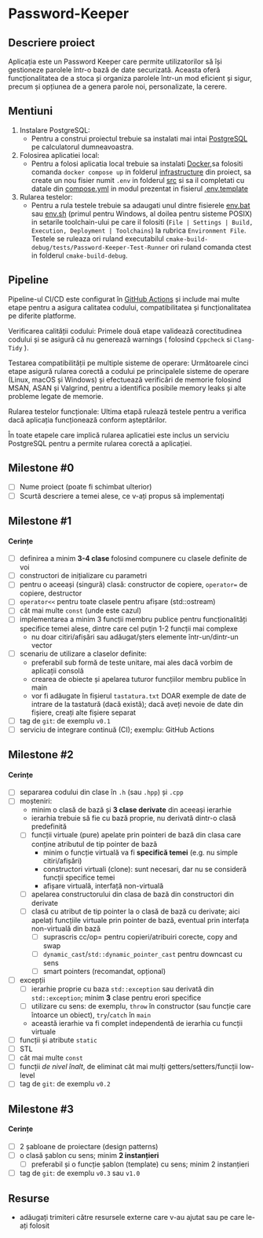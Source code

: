 # Password-Keeper

## Descriere proiect

Aplicația este un Password Keeper care permite utilizatorilor să își gestioneze parolele într-o bază de date securizată.
Aceasta oferă funcționalitatea de a stoca și organiza parolele într-un mod eficient și sigur, precum și opțiunea de a
genera parole noi, personalizate, la cerere.

## Mentiuni
1. Instalare PostgreSQL:
   - Pentru a construi proiectul trebuie sa instalati mai intai [PostgreSQL](https://www.postgresql.org/download/) pe
   calculatorul dumneavoastra.
2. Folosirea aplicatiei local:
    - Pentru a folosi aplicatia local trebuie sa instalati [Docker](https://docs.docker.com/engine/install/),sa folositi comanda
      `docker compose up` in folderul [infrastructure](./infrastructure) din proiect, sa create un nou fisier numit `.env` in
      folderul [src](./src) si sa il completati cu datale din [compose.yml](./infrastructure/compose.yaml) 
      in modul prezentat in fisierul [.env.template](.env.template)
3. Rularea testelor:
    - Pentru a rula testele trebuie sa adaugati unul dintre fisierele [env.bat](env.bat) sau [env.sh](env.sh) (primul pentru
      Windows, al doilea pentru sisteme POSIX) in setarile toolchain-ului pe care il folositi (`File | Settings | Build, Execution, Deployment | Toolchains`)
      la rubrica `Environment File`. Testele se ruleaza ori ruland executabilul `cmake-build-debug/tests/Password-Keeper-Test-Runner` ori ruland comanda ctest in folderul `cmake-build-debug`.

## Pipeline
Pipeline-ul CI/CD este configurat în [GitHub Actions](./.github/workflows/cmake.yml) și include mai multe etape pentru a asigura calitatea codului, compatibilitatea și funcționalitatea pe diferite platforme.

Verificarea calității codului:
Primele două etape validează corectitudinea codului și se asigură că nu generează warnings ( folosind `Cppcheck` si `Clang-Tidy` ).

Testarea compatibilității pe multiple sisteme de operare:
Următoarele cinci etape asigură rularea corectă a codului pe principalele sisteme de operare (Linux, macOS și Windows) și efectuează verificări de memorie folosind MSAN, ASAN și Valgrind, pentru a identifica posibile memory leaks și alte probleme legate de memorie.

Rularea testelor funcționale:
Ultima etapă rulează testele pentru a verifica dacă aplicația funcționează conform așteptărilor.

În toate etapele care implică rularea aplicatiei este inclus un serviciu PostgreSQL pentru a permite rularea corectă a aplicației.

## Milestone #0

- [ ] Nume proiect (poate fi schimbat ulterior)
- [ ] Scurtă descriere a temei alese, ce v-ați propus să implementați

## Milestone #1

#### Cerințe

- [ ] definirea a minim **3-4 clase** folosind compunere cu clasele definite de voi
- [ ] constructori de inițializare cu parametri
- [ ] pentru o aceeași (singură) clasă: constructor de copiere, `operator=` de copiere, destructor
- [ ] `operator<<` pentru toate clasele pentru afișare (std::ostream)
- [ ] cât mai multe `const` (unde este cazul)
- [ ] implementarea a minim 3 funcții membru publice pentru funcționalități specifice temei alese, dintre care cel puțin
  1-2 funcții mai complexe
    - nu doar citiri/afișări sau adăugat/șters elemente într-un/dintr-un vector
- [ ] scenariu de utilizare a claselor definite:
    - preferabil sub formă de teste unitare, mai ales dacă vorbim de aplicații consolă
    - crearea de obiecte și apelarea tuturor funcțiilor membru publice în main
    - vor fi adăugate în fișierul `tastatura.txt` DOAR exemple de date de intrare de la tastatură (dacă există); dacă
      aveți nevoie de date din fișiere, creați alte fișiere separat
- [ ] tag de `git`: de exemplu `v0.1`
- [ ] serviciu de integrare continuă (CI); exemplu: GitHub Actions

## Milestone #2

#### Cerințe

- [ ] separarea codului din clase în `.h` (sau `.hpp`) și `.cpp`
- [ ] moșteniri:
    - minim o clasă de bază și **3 clase derivate** din aceeași ierarhie
    - ierarhia trebuie să fie cu bază proprie, nu derivată dintr-o clasă predefinită
    - [ ] funcții virtuale (pure) apelate prin pointeri de bază din clasa care conține atributul de tip pointer de bază
        - minim o funcție virtuală va fi **specifică temei** (e.g. nu simple citiri/afișări)
        - constructori virtuali (clone): sunt necesari, dar nu se consideră funcții specifice temei
        - afișare virtuală, interfață non-virtuală
    - [ ] apelarea constructorului din clasa de bază din constructori din derivate
    - [ ] clasă cu atribut de tip pointer la o clasă de bază cu derivate; aici apelați funcțiile virtuale prin pointer
      de bază, eventual prin interfața non-virtuală din bază
        - [ ] suprascris cc/op= pentru copieri/atribuiri corecte, copy and swap
        - [ ] `dynamic_cast`/`std::dynamic_pointer_cast` pentru downcast cu sens
        - [ ] smart pointers (recomandat, opțional)
- [ ] excepții
    - [ ] ierarhie proprie cu baza `std::exception` sau derivată din `std::exception`; minim **3** clase pentru erori
      specifice
    - [ ] utilizare cu sens: de exemplu, `throw` în constructor (sau funcție care întoarce un obiect), `try`/`catch` în
      `main`
    - această ierarhie va fi complet independentă de ierarhia cu funcții virtuale
- [ ] funcții și atribute `static`
- [ ] STL
- [ ] cât mai multe `const`
- [ ] funcții *de nivel înalt*, de eliminat cât mai mulți getters/setters/funcții low-level
- [ ] tag de `git`: de exemplu `v0.2`

## Milestone #3

#### Cerințe

- [ ] 2 șabloane de proiectare (design patterns)
- [ ] o clasă șablon cu sens; minim **2 instanțieri**
    - [ ] preferabil și o funcție șablon (template) cu sens; minim 2 instanțieri
- [ ] tag de `git`: de exemplu `v0.3` sau `v1.0`

## Resurse

- adăugați trimiteri către resursele externe care v-au ajutat sau pe care le-ați folosit
